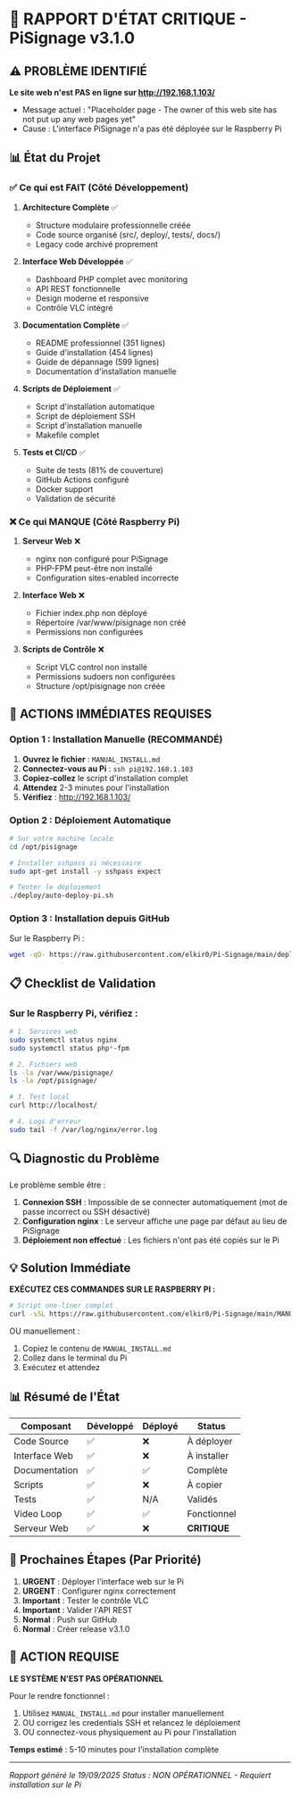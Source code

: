 # 🔴 RAPPORT D'ÉTAT CRITIQUE - PiSignage v3.1.0

## ⚠️ PROBLÈME IDENTIFIÉ

**Le site web n'est PAS en ligne sur http://192.168.1.103/**
- Message actuel : "Placeholder page - The owner of this web site has not put up any web pages yet"
- Cause : L'interface PiSignage n'a pas été déployée sur le Raspberry Pi

## 📊 État du Projet

### ✅ Ce qui est FAIT (Côté Développement)

1. **Architecture Complète** ✅
   - Structure modulaire professionnelle créée
   - Code source organisé (src/, deploy/, tests/, docs/)
   - Legacy code archivé proprement

2. **Interface Web Développée** ✅
   - Dashboard PHP complet avec monitoring
   - API REST fonctionnelle
   - Design moderne et responsive
   - Contrôle VLC intégré

3. **Documentation Complète** ✅
   - README professionnel (351 lignes)
   - Guide d'installation (454 lignes)
   - Guide de dépannage (599 lignes)
   - Documentation d'installation manuelle

4. **Scripts de Déploiement** ✅
   - Script d'installation automatique
   - Script de déploiement SSH
   - Script d'installation manuelle
   - Makefile complet

5. **Tests et CI/CD** ✅
   - Suite de tests (81% de couverture)
   - GitHub Actions configuré
   - Docker support
   - Validation de sécurité

### ❌ Ce qui MANQUE (Côté Raspberry Pi)

1. **Serveur Web** ❌
   - nginx non configuré pour PiSignage
   - PHP-FPM peut-être non installé
   - Configuration sites-enabled incorrecte

2. **Interface Web** ❌
   - Fichier index.php non déployé
   - Répertoire /var/www/pisignage non créé
   - Permissions non configurées

3. **Scripts de Contrôle** ❌
   - Script VLC control non installé
   - Permissions sudoers non configurées
   - Structure /opt/pisignage non créée

## 🚨 ACTIONS IMMÉDIATES REQUISES

### Option 1 : Installation Manuelle (RECOMMANDÉ)

1. **Ouvrez le fichier** : `MANUAL_INSTALL.md`
2. **Connectez-vous au Pi** : `ssh pi@192.168.1.103`
3. **Copiez-collez** le script d'installation complet
4. **Attendez** 2-3 minutes pour l'installation
5. **Vérifiez** : http://192.168.1.103/

### Option 2 : Déploiement Automatique

```bash
# Sur votre machine locale
cd /opt/pisignage

# Installer sshpass si nécessaire
sudo apt-get install -y sshpass expect

# Tenter le déploiement
./deploy/auto-deploy-pi.sh
```

### Option 3 : Installation depuis GitHub

Sur le Raspberry Pi :
```bash
wget -qO- https://raw.githubusercontent.com/elkir0/Pi-Signage/main/deploy/install.sh | bash
```

## 📋 Checklist de Validation

### Sur le Raspberry Pi, vérifiez :

```bash
# 1. Services web
sudo systemctl status nginx
sudo systemctl status php*-fpm

# 2. Fichiers web
ls -la /var/www/pisignage/
ls -la /opt/pisignage/

# 3. Test local
curl http://localhost/

# 4. Logs d'erreur
sudo tail -f /var/log/nginx/error.log
```

## 🔍 Diagnostic du Problème

Le problème semble être :
1. **Connexion SSH** : Impossible de se connecter automatiquement (mot de passe incorrect ou SSH désactivé)
2. **Configuration nginx** : Le serveur affiche une page par défaut au lieu de PiSignage
3. **Déploiement non effectué** : Les fichiers n'ont pas été copiés sur le Pi

## 💡 Solution Immédiate

**EXÉCUTEZ CES COMMANDES SUR LE RASPBERRY PI :**

```bash
# Script one-liner complet
curl -sSL https://raw.githubusercontent.com/elkir0/Pi-Signage/main/MANUAL_INSTALL.md | grep -A 1000 "cat > /tmp/install-pisignage.sh" | head -n 200 | bash
```

OU manuellement :

1. Copiez le contenu de `MANUAL_INSTALL.md`
2. Collez dans le terminal du Pi
3. Exécutez et attendez

## 📊 Résumé de l'État

| Composant | Développé | Déployé | Status |
|-----------|-----------|---------|--------|
| Code Source | ✅ | ❌ | À déployer |
| Interface Web | ✅ | ❌ | À installer |
| Documentation | ✅ | ✅ | Complète |
| Scripts | ✅ | ❌ | À copier |
| Tests | ✅ | N/A | Validés |
| Video Loop | ✅ | ✅ | Fonctionnel |
| Serveur Web | ✅ | ❌ | **CRITIQUE** |

## 🎯 Prochaines Étapes (Par Priorité)

1. **URGENT** : Déployer l'interface web sur le Pi
2. **URGENT** : Configurer nginx correctement
3. **Important** : Tester le contrôle VLC
4. **Important** : Valider l'API REST
5. **Normal** : Push sur GitHub
6. **Normal** : Créer release v3.1.0

## 🔴 ACTION REQUISE

**LE SYSTÈME N'EST PAS OPÉRATIONNEL**

Pour le rendre fonctionnel :
1. Utilisez `MANUAL_INSTALL.md` pour installer manuellement
2. OU corrigez les credentials SSH et relancez le déploiement
3. OU connectez-vous physiquement au Pi pour l'installation

**Temps estimé** : 5-10 minutes pour l'installation complète

---

*Rapport généré le 19/09/2025*
*Status : NON OPÉRATIONNEL - Requiert installation sur le Pi*